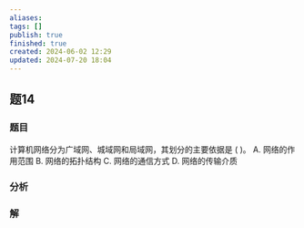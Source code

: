 ```yaml
---
aliases: 
tags: []
publish: true
finished: true
created: 2024-06-02 12:29
updated: 2024-07-20 18:04
---
```


## 题14
### 题目
计算机网络分为广域网、城域网和局域网，其划分的主要依据是 ( )。
A. 网络的作用范围
B. 网络的拓扑结构
C. 网络的通信方式
D. 网络的传输介质
### 分析

### 解
